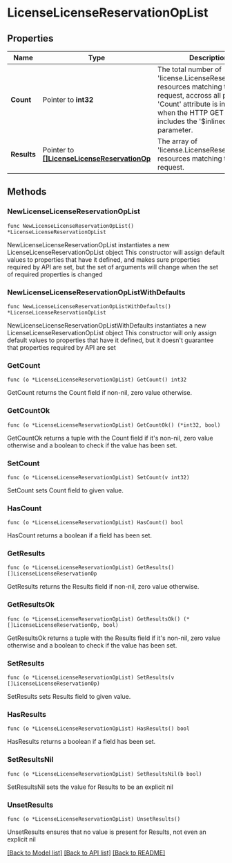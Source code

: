 # LicenseLicenseReservationOpList

## Properties

Name | Type | Description | Notes
------------ | ------------- | ------------- | -------------
**Count** | Pointer to **int32** | The total number of &#39;license.LicenseReservationOp&#39; resources matching the request, accross all pages. The &#39;Count&#39; attribute is included when the HTTP GET request includes the &#39;$inlinecount&#39; parameter. | [optional] 
**Results** | Pointer to [**[]LicenseLicenseReservationOp**](LicenseLicenseReservationOp.md) | The array of &#39;license.LicenseReservationOp&#39; resources matching the request. | [optional] 

## Methods

### NewLicenseLicenseReservationOpList

`func NewLicenseLicenseReservationOpList() *LicenseLicenseReservationOpList`

NewLicenseLicenseReservationOpList instantiates a new LicenseLicenseReservationOpList object
This constructor will assign default values to properties that have it defined,
and makes sure properties required by API are set, but the set of arguments
will change when the set of required properties is changed

### NewLicenseLicenseReservationOpListWithDefaults

`func NewLicenseLicenseReservationOpListWithDefaults() *LicenseLicenseReservationOpList`

NewLicenseLicenseReservationOpListWithDefaults instantiates a new LicenseLicenseReservationOpList object
This constructor will only assign default values to properties that have it defined,
but it doesn't guarantee that properties required by API are set

### GetCount

`func (o *LicenseLicenseReservationOpList) GetCount() int32`

GetCount returns the Count field if non-nil, zero value otherwise.

### GetCountOk

`func (o *LicenseLicenseReservationOpList) GetCountOk() (*int32, bool)`

GetCountOk returns a tuple with the Count field if it's non-nil, zero value otherwise
and a boolean to check if the value has been set.

### SetCount

`func (o *LicenseLicenseReservationOpList) SetCount(v int32)`

SetCount sets Count field to given value.

### HasCount

`func (o *LicenseLicenseReservationOpList) HasCount() bool`

HasCount returns a boolean if a field has been set.

### GetResults

`func (o *LicenseLicenseReservationOpList) GetResults() []LicenseLicenseReservationOp`

GetResults returns the Results field if non-nil, zero value otherwise.

### GetResultsOk

`func (o *LicenseLicenseReservationOpList) GetResultsOk() (*[]LicenseLicenseReservationOp, bool)`

GetResultsOk returns a tuple with the Results field if it's non-nil, zero value otherwise
and a boolean to check if the value has been set.

### SetResults

`func (o *LicenseLicenseReservationOpList) SetResults(v []LicenseLicenseReservationOp)`

SetResults sets Results field to given value.

### HasResults

`func (o *LicenseLicenseReservationOpList) HasResults() bool`

HasResults returns a boolean if a field has been set.

### SetResultsNil

`func (o *LicenseLicenseReservationOpList) SetResultsNil(b bool)`

 SetResultsNil sets the value for Results to be an explicit nil

### UnsetResults
`func (o *LicenseLicenseReservationOpList) UnsetResults()`

UnsetResults ensures that no value is present for Results, not even an explicit nil

[[Back to Model list]](../README.md#documentation-for-models) [[Back to API list]](../README.md#documentation-for-api-endpoints) [[Back to README]](../README.md)


